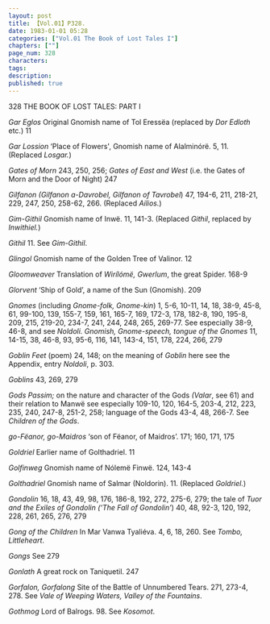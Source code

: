 ```yaml
---
layout: post
title: 【Vol.01】P328.
date: 1983-01-01 05:28
categories: ["Vol.01 The Book of Lost Tales I"]
chapters: [""]
page_num: 328
characters: 
tags: 
description: 
published: true
---
```


<p style="text-indent: 0;">
328      THE BOOK OF LOST TALES: PART I
</p>

<I>Gar Eglos</I> Original Gnomish name of Tol Eressëa (replaced by <I>Dor Edloth</I> etc.) 11

<I>Gar Lossion   </I> ‘Place of Flowers', Gnomish name of Alalminórë. 5, 11. (Replaced <I>Losgar.</I>)

<I>Gates of Morn</I> 243, 250, 256; <I>Gates of East and West</I> (i.e. the Gates of Morn and the Door of Night) 247

<I>Gilfanon  (Gilfanon a-Davrobel, Gilfanon of Tavrobel</I>) 47, 194-6, 211, 218-21, 229, 247, 250, 258-62, 266. (Replaced <I>Ailios.</I>)

<I>Gim-Githil  </I> Gnomish name of Inwë. 11, 141-3. (Replaced <I>Githil</I>, replaced by <I>Inwithiel.</I>)

<I>Githil   </I> 11. See <I>Gim-Githil</I>.

<I>Glingol  </I> Gnomish name of the Golden Tree of Valinor. 12

<I>Gloomweaver  </I> Translation of <I>Wirílómë, Gwerlum</I>, the great Spider. 168-9

<I>Glorvent  </I> ‘Ship of Gold’, a name of the Sun (Gnomish). 209

<I>Gnomes</I> (including <I>Gnome-folk, Gnome-kin</I>) 1, 5-6, 10-11, 14, 18, 38-9, 45-8, 61, 99-100, 139, 155-7, 159, 161, 165-7, 169, 172-3, 178, 182-8, 190, 195-8, 209, 215, 219-20, 234-7, 241, 244, 248, 265, 269-77. See especially 38-9, 46-8, and see <I>Noldoli. Gnomish, Gnome-speech, tongue of the Gnomes</I> 11, 14-15, 38, 46-8, 93, 95-6, 116, 141, 143-4, 151, 178, 224, 266, 279

<I>Goblin Feet</I> (poem) 24, 148; on the meaning of <I>Goblin</I> here see the Appendix, entry <I>Noldoli</I>, p. 303.

<I>Goblins  </I> 43, 269, 279

<I>Gods   Passim;</I> on the nature and character of the Gods <I>(Valar</I>, see 61) and their relation to Manwë see especially 109-10, 120, 164-5, 203-4, 212, 223, 235, 240, 247-8, 251-2, 258; language of the Gods 43-4, 48, 266-7. See <I>Children of the Gods</I>.

<I>go-Fëanor, go-Maidros</I> ‘son of Fëanor, of Maidros’. 171; 160, 171, 175

<I>Goldriel   </I> Earlier name of Golthadriel. 11

<I>Golfinweg  </I> Gnomish name of Nólemë Finwë. 124, 143-4

<I>Golthadriel  </I> Gnomish name of Salmar (Noldorin). 11. (Replaced <I>Goldriel.</I>)

<I>Gondolin </I> 16, 18, 43, 49, 98, 176, 186-8, 192, 272, 275-6, 279; the tale of <I>Tuor and the Exiles of Gondolin (‘The Fall of Gondolin’</I>) 40, 48, 92-3, 120, 192, 228, 261, 265, 276, 279

<I>Gong of the Children</I> In Mar Vanwa Tyaliéva. 4, 6, 18, 260. See <I>Tombo, Littleheart</I>.

<I>Gongs   </I> See 279

<I>Gonlath   </I> A great rock on Taniquetil. 247

<I>Gorfalon, Gorfalong</I> Site of the Battle of Unnumbered Tears. 271, 273-4, 278. See <I>Vale of Weeping Waters, Valley of the Fountains</I>.

<I>Gothmog   </I> Lord of Balrogs. 98. See <I>Kosomot</I>.


